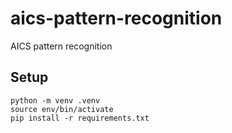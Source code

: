 # aics-pattern-recognition
AICS pattern recognition


## Setup
```
python -m venv .venv
source env/bin/activate
pip install -r requirements.txt

```